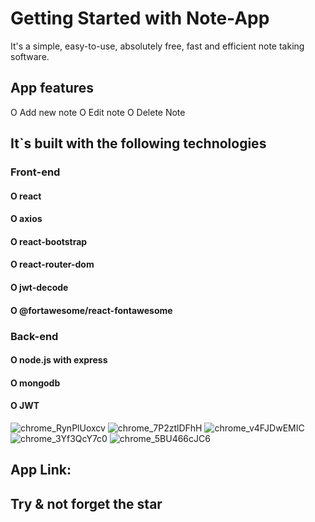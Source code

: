 # Getting Started with Note-App
It's a simple, easy-to-use, absolutely free, fast and efficient note taking software.

## App features
  O Add new note
  O Edit note
  O Delete Note
  
## It`s built with the following technologies
### Front-end
  #### O react
  #### O axios
  #### O react-bootstrap
  #### O react-router-dom
  #### O jwt-decode
  #### O @fortawesome/react-fontawesome
  
### Back-end
  #### O node.js with express
  #### O mongodb
  #### O JWT

![chrome_RynPlUoxcv](https://user-images.githubusercontent.com/76254195/184342649-39bbe2d2-b079-4994-ada8-9e89e05d484b.png)
![chrome_7P2ztlDFhH](https://user-images.githubusercontent.com/76254195/184342651-44a60db7-3863-42c0-8e2f-1031a8acba26.png)
![chrome_v4FJDwEMIC](https://user-images.githubusercontent.com/76254195/184342659-b7d7051d-082e-4a1b-a3c4-11654eb6a696.png)
![chrome_3Yf3QcY7c0](https://user-images.githubusercontent.com/76254195/184342661-d69e301c-df37-4ce3-960a-83aacfa421eb.png)
![chrome_5BU466cJC6](https://user-images.githubusercontent.com/76254195/184342669-d5f4c34f-27a2-43f8-ba95-8c8f29f523ff.png)

## App Link: 
## Try & not forget the star
